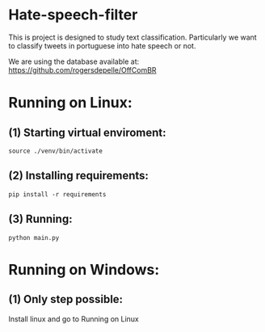 # Hate-speech-filter

This is project is designed to study text classification. Particularly we want to classify tweets in portuguese into hate speech or not.

We are using the database available at: https://github.com/rogersdepelle/OffComBR

# Running on Linux:

## (1) Starting virtual enviroment:
  
  ``` source ./venv/bin/activate ``` 
  
## (2) Installing requirements:

   ``` pip install -r requirements ```

## (3) Running:
  ``` python main.py ```
  
 
# Running on Windows:
  
 ## (1) Only step possible:
 Install linux and go to Running on Linux
